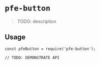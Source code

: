 # `pfe-button`

> TODO: description

## Usage

```
const pfeButton = require('pfe-button');

// TODO: DEMONSTRATE API
```
